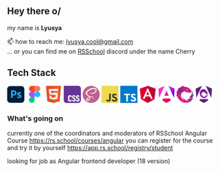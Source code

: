 ## Hey there o/

my name is **Lyusya**

📫 how to reach me: lyusya.cool@gmail.com</br>
... or you can find me on [RSSchool](https://rs.school/courses/angular) discord under the name Cherry

## Tech Stack

<img src="./assets/photoshop.png"  width="40" height="40"> <img src="./assets/figma.png"  width="40" height="40"> <img src="./assets/html5.png"  width="40" height="40"> <img src="./assets/css.png"  width="40" height="40"> <img src="./assets/scss.png"  width="40" height="40"> <img src="./assets/js.png"  width="40" height="40"> <img src="./assets/ts.png"  width="40" height="40"> <img src="./assets/angular.png"  width="40" height="40"> <img src="./assets/angular_new_logo.png"  width="40" height="40"> <img src="./assets/rxjs.png"  width="40" height="40"> <img src="./assets/ngrx.png"  width="40" height="40">

### What's going on

currently one of the coordinators and moderators of RSSchool Angular Course https://rs.school/courses/angular
you can register for the course and try it by yourself https://app.rs.school/registry/student

looking for job as Angular frontend developer (18 version)